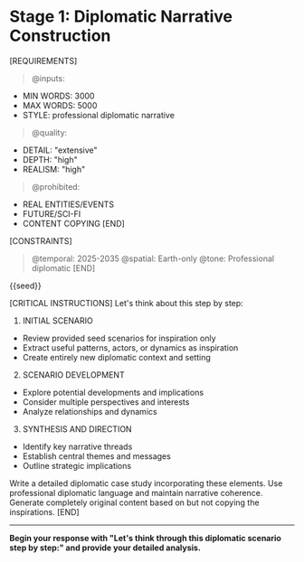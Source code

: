 <!-- @template: diplomatic-thinking -->
<!-- @purpose: Generate diplomatic narratives -->
<!-- @flow: thinking->reasoning->reflecting->composing -->
<!-- @version: 0.0.3 -->

# Stage 1: Diplomatic Narrative Construction

[REQUIREMENTS]
> @inputs:
- MIN WORDS: 3000
- MAX WORDS: 5000
- STYLE: professional diplomatic narrative

> @quality:
- DETAIL: "extensive"
- DEPTH: "high"
- REALISM: "high"

> @prohibited:
- REAL ENTITIES/EVENTS
- FUTURE/SCI-FI
- CONTENT COPYING
[END]

[CONSTRAINTS]
> @temporal: 2025-2035
> @spatial: Earth-only
> @tone: Professional diplomatic
[END]

<!-- @data -->
<!-- @hint: Seeds contain multiple unrelated diplomatic scenarios -->
<!-- @hint: Use seeds only as inspiration for new actors, dynamics, or situations -->
<!-- @hint: Do not combine or directly reference seed content -->
<inspirations>{{seed}}</inspirations>

[CRITICAL INSTRUCTIONS]
Let's think about this step by step:

1. INITIAL SCENARIO
- Review provided seed scenarios for inspiration only
- Extract useful patterns, actors, or dynamics as inspiration
- Create entirely new diplomatic context and setting

2. SCENARIO DEVELOPMENT
- Explore potential developments and implications
- Consider multiple perspectives and interests
- Analyze relationships and dynamics

3. SYNTHESIS AND DIRECTION
- Identify key narrative threads
- Establish central themes and messages
- Outline strategic implications

Write a detailed diplomatic case study incorporating these elements. 
Use professional diplomatic language and maintain narrative coherence.
Generate completely original content based on but not copying the inspirations.
[END]

---
**Begin your response with "Let's think through this diplomatic scenario step by step:" and provide your detailed analysis.**
